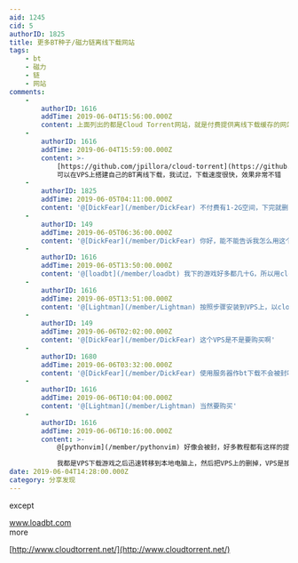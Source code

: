 ```yaml
---
aid: 1245
cid: 5
authorID: 1825
title: 更多BT种子/磁力链离线下载网站
tags:
    - bt
    - 磁力
    - 链
    - 网站
comments:
    -
        authorID: 1616
        addTime: 2019-06-04T15:56:00.000Z
        content: 上面列出的都是Cloud Torrent网站，就是付费提供离线下载缓存的网站
    -
        authorID: 1616
        addTime: 2019-06-04T15:59:00.000Z
        content: >-
            [https://github.com/jpillora/cloud-torrent](https://github.com/jpillora/cloud-torrent)
            可以在VPS上搭建自己的BT离线下载，我试过，下载速度很快，效果非常不错
    -
        authorID: 1825
        addTime: 2019-06-05T04:11:00.000Z
        content: '@[DickFear](/member/DickFear) 不付费有1-2G空间，下完就删，也够用了'
    -
        authorID: 149
        addTime: 2019-06-05T06:36:00.000Z
        content: '@[DickFear](/member/DickFear) 你好，能不能告诉我怎么用这个项目啊，已经下载下来了'
    -
        authorID: 1616
        addTime: 2019-06-05T13:50:00.000Z
        content: '@[loadbt](/member/loadbt) 我下的游戏好多都几十G，所以用cloud-torrent 更合适'
    -
        authorID: 1616
        addTime: 2019-06-05T13:51:00.000Z
        content: '@[Lightman](/member/Lightman) 按照步骤安装到VPS上，以cloud-torrent 为关键字搜索有很多教程'
    -
        authorID: 149
        addTime: 2019-06-06T02:02:00.000Z
        content: '@[DickFear](/member/DickFear) 这个VPS是不是要购买啊'
    -
        authorID: 1680
        addTime: 2019-06-06T03:32:00.000Z
        content: '@[DickFear](/member/DickFear) 使用服务器作bt下载不会被封吗？美国管这个很严的说。'
    -
        authorID: 1616
        addTime: 2019-06-06T10:04:00.000Z
        content: '@[Lightman](/member/Lightman) 当然要购买'
    -
        authorID: 1616
        addTime: 2019-06-06T10:16:00.000Z
        content: >-
            @[pythonvim](/member/pythonvim) 好像会被封，好多教程都有这样的提示，但我还没被封过；  

            我都是VPS下载游戏之后迅速转移到本地电脑上，然后把VPS上的删掉，VPS是按小时收费的，为了省钱要是短期不用我还把部署的VPS系统整个删掉，这样就不收费了；重新部署一下很快的，几分钟搞定。
date: 2019-06-04T14:28:00.000Z
category: 分享发现
---
```


except

www.loadbt.com  
more

[http://www.cloudtorrent.net/](http://www.cloudtorrent.net/)
